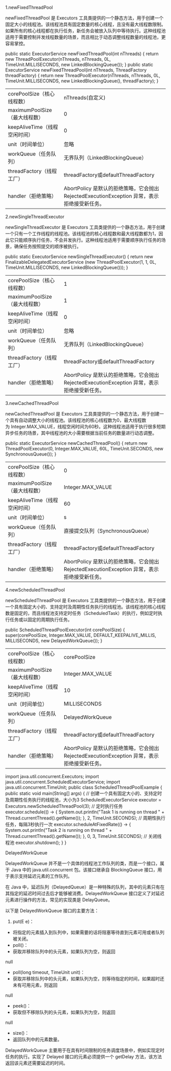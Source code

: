 1.newFixedThreadPool

newFixedThreadPool 是 Executors 工具类提供的一个静态方法，用于创建一个固定大小的线程池。该线程池具有固定数量的核心线程，且没有最大线程数限制。如果所有的核心线程都在执行任务，新任务会被放入队列中等待执行。这种线程池适用于需要控制并发线程数量的场景，而且相比于动态调整线程数量的线程池，更容易掌控。

public static ExecutorService newFixedThreadPool(int nThreads) { return new ThreadPoolExecutor(nThreads, nThreads, 0L, TimeUnit.MILLISECONDS, new LinkedBlockingQueue<Runnable>()); } public static ExecutorService newFixedThreadPool(int nThreads, ThreadFactory threadFactory) { return new ThreadPoolExecutor(nThreads, nThreads, 0L, TimeUnit.MILLISECONDS, new LinkedBlockingQueue<Runnable>(), threadFactory); }

|   |   |
|---|---|
|corePoolSize（核心线程数）|nThreads(自定义)|
|maximumPoolSize（最大线程数）|0|
|keepAliveTime（线程空闲时间）|0|
|unit（时间单位）|忽略|
|workQueue（任务队列）|无界队列（LinkedBlockingQueue）|
|threadFactory（线程工厂）|threadFactory或defaultThreadFactory|
|handler（拒绝策略）|AbortPolicy 是默认的拒绝策略，它会抛出 RejectedExecutionException 异常，表示拒绝接受新任务。|

2.newSingleThreadExecutor

newSingleThreadExecutor 是 Executors 工具类提供的一个静态方法，用于创建一个只有一个工作线程的线程池。该线程池的核心线程数和最大线程数都为1，因此它只能顺序执行任务，不会并发执行。这种线程池适用于需要顺序执行任务的场景，确保任务按照提交的顺序被执行。

public static ExecutorService newSingleThreadExecutor() { return new FinalizableDelegatedExecutorService (new ThreadPoolExecutor(1, 1, 0L, TimeUnit.MILLISECONDS, new LinkedBlockingQueue<Runnable>())); }

|   |   |
|---|---|
|corePoolSize（核心线程数）|1|
|maximumPoolSize（最大线程数）|1|
|keepAliveTime（线程空闲时间）|0|
|unit（时间单位）|忽略|
|workQueue（任务队列）|无界队列（LinkedBlockingQueue）|
|threadFactory（线程工厂）|threadFactory或defaultThreadFactory|
|handler（拒绝策略）|AbortPolicy 是默认的拒绝策略，它会抛出 RejectedExecutionException 异常，表示拒绝接受新任务。|

3.newCachedThreadPool

newCachedThreadPool 是 Executors 工具类提供的一个静态方法，用于创建一个具有自动调整大小的线程池。该线程池的核心线程数为0，最大线程数为 Integer.MAX_VALUE，线程空闲时间为60秒。这种线程池适用于执行很多短期异步任务的场景，其中线程池的大小需要根据当前任务的数量进行动态调整。

public static ExecutorService newCachedThreadPool() { return new ThreadPoolExecutor(0, Integer.MAX_VALUE, 60L, TimeUnit.SECONDS, new SynchronousQueue<Runnable>()); }

|   |   |
|---|---|
|corePoolSize（核心线程数）|0|
|maximumPoolSize（最大线程数）|Integer.MAX_VALUE|
|keepAliveTime（线程空闲时间）|60|
|unit（时间单位）|s|
|workQueue（任务队列）|直接提交队列（SynchronousQueue）|
|threadFactory（线程工厂）|threadFactory或defaultThreadFactory|
|handler（拒绝策略）|AbortPolicy 是默认的拒绝策略，它会抛出 RejectedExecutionException 异常，表示拒绝接受新任务。|

4.newScheduledThreadPool

newScheduledThreadPool 是 Executors 工具类提供的一个静态方法，用于创建一个具有固定大小的、支持定时及周期性任务执行的线程池。该线程池的核心线程数是固定的，而且线程池支持定时任务（ScheduledTask）的执行，例如定时执行任务或以固定的周期执行任务。

public ScheduledThreadPoolExecutor(int corePoolSize) { super(corePoolSize, Integer.MAX_VALUE, DEFAULT_KEEPALIVE_MILLIS, MILLISECONDS, new DelayedWorkQueue()); }

|   |   |
|---|---|
|corePoolSize（核心线程数）|corePoolSize|
|maximumPoolSize（最大线程数）|Integer.MAX_VALUE|
|keepAliveTime（线程空闲时间）|10|
|unit（时间单位）|MILLISECONDS|
|workQueue（任务队列）|DelayedWorkQueue|
|threadFactory（线程工厂）|threadFactory或defaultThreadFactory|
|handler（拒绝策略）|AbortPolicy 是默认的拒绝策略，它会抛出 RejectedExecutionException 异常，表示拒绝接受新任务。|

import java.util.concurrent.Executors; import java.util.concurrent.ScheduledExecutorService; import java.util.concurrent.TimeUnit; public class ScheduledThreadPoolExample { public static void main(String[] args) { // 创建一个具有固定大小的、支持定时及周期性任务执行的线程池，大小为3 ScheduledExecutorService executor = Executors.newScheduledThreadPool(3); // 定时执行任务 executor.schedule(() -> { System.out.println("Task 1 is running on thread " + Thread.currentThread().getName()); }, 2, TimeUnit.SECONDS); // 周期性执行任务，每隔3秒执行一次 executor.scheduleAtFixedRate(() -> { System.out.println("Task 2 is running on thread " + Thread.currentThread().getName()); }, 0, 3, TimeUnit.SECONDS); // 关闭线程池 executor.shutdown(); } }

DelayedWorkQueue

DelayedWorkQueue 并不是一个具体的线程池工作队列的类，而是一个接口，属于 Java 中的 java.util.concurrent 包。该接口继承自 BlockingQueue 接口，用于表示支持延迟元素的工作队列。

在 Java 中，延迟队列（DelayedQueue）是一种特殊的队列，其中的元素只有在其指定的延迟时间过去后才能够被消费。DelayedWorkQueue 接口定义了对延迟元素进行操作的方法，常见的实现类是 DelayQueue。

以下是 DelayedWorkQueue 接口的主要方法：

1. put(E e)：

- 将指定的元素插入到队列中，如果需要的话将阻塞等待直到元素可用或者队列被关闭。
- poll()：
- 获取并移除队列中的头元素，如果队列为空，则返回 

null

- poll(long timeout, TimeUnit unit)：
- 获取并移除队列中的头元素，如果队列为空，则等待指定的时间，如果超时还未有可用元素，则返回 

null

- peek()：
- 获取但不移除队列的头元素，如果队列为空，则返回 

null

- size()：
- 返回队列中的元素数量。

DelayedWorkQueue 主要用于在具有时间限制的任务调度场景中，例如实现定时任务的执行。实现了 Delayed 接口的元素必须提供一个 getDelay 方法，该方法返回该元素还需要延迟的时间。